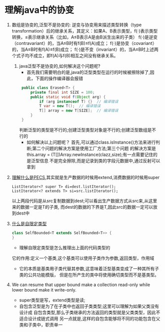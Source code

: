 # 理解java中的协变

1. 数组是协变的,泛型不是协变的:
   逆变与协变用来描述类型转换（type transformation）后的继承关系，其定义：如果A、B表示类型，f(⋅)表示类型转换，≤表示继承关系（比如，A≤B表示A是由B派生出来的子类）
   f(⋅)是逆变（contravariant）的，当A≤B时有f(B)≤f(A)成立；
   f(⋅)是协变（covariant）的，当A≤B时有f(A)≤f(B)成立；
   f(⋅)是不变（invariant）的，当A≤B时上述两个式子均不成立，即f(A)与f(B)相互之间没有继承关系。

   1. java泛型不是协变的,如何解决这个问题呢?
       - 首先我们需要明白的是,java的泛型类型在运行的时候被擦除掉了,因此，下面的操作编译器会报错
      ```java
       public class Erased<T> {
           private final int SIZE = 100;
           public static void f(Object arg) {
               if (arg instanceof T) {}  // 编译错误
               T var = new T();  // 编译错误
               T[] array = new T[SIZE];  // 编译错误
           }
       }
      ```
      判断泛型的类型是不行的;创建泛型类型对象是不行的;创建泛型数组是不行的
      - 如何解决以上问题呢？
      首先,可以通过class.isInstance()方法来进行判断;第二个问题的解决方案是使用工厂方法;第三个问题
      的解决方案是this.array = (T[])Array.newInstance(clazz,size);有一点需要记住的是泛型信息
      不是完全擦除,而是记录到类的字段元数据中,通过反射可以拿到
2. [理解什么是PECS](https://www.baeldung.com/java-generics-pecs),其实就是生产数据的时候用extend,消费数据的时候用super
   ```
   ListIterator<? super T> di=dest.listIterator();
   ListIterator<? extends T> si=src.listIterator();
   ```
   以上两段代码是从src复制数据到dest;可以看出生产数据方式从src来,从这里来的数据一定是T的子类,
   而dest的数据的下界是T,因此src的数据一定可以放到dest中
3. [什么是自限定类型](https://blog.csdn.net/anlian523/article/details/102511783)
   ```java
   class SelfBounded<T extends SelfBounded<T>> { 
   }
   ```
   - 理解自限定类型是怎么推理出上面的代码类型的   

   它的作用:定义一个基类,这个基类可以使用子类作为参数,返回类型，作用域
   - 它的本质是基类用子类代替其参数,这意味着泛型基类变成了一种其所有子类的公共功能模版，
   但是在所产生的类中将使用确切类型而不是基类型。

4. We can resume that upper bound make a collection read-only while lower bound make it write-only.
   - super类型是写，extend类型是读;
   - 自包含泛型是为了在子类中也返回子类类型;这里可以理解为如果父类没有设计成
   自包含类型,那么子类继承的方法返回的类型就是父类类型，因此不适合设计成链式调用
   另一点就是,这样的自包含能够将不同的功能包含在父类和子类中，职责单一